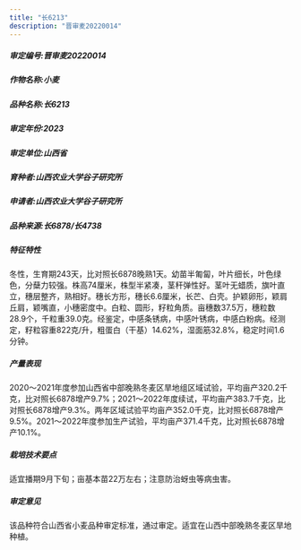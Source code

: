 ```yaml
---
title: "长6213"
description: "晋审麦20220014"
---
```

##### 审定编号:晋审麦20220014

##### 作物名称:小麦

##### 品种名称:长6213

##### 审定年份:2023

##### 审定单位:山西省

##### 育种者:山西农业大学谷子研究所

##### 申请者:山西农业大学谷子研究所

##### 品种来源:长6878/长4738

##### 特征特性
冬性，生育期243天，比对照长6878晚熟1天。幼苗半匍匐，叶片细长，叶色绿色，分蘖力较强。株高74厘米，株型半紧凑，茎秆弹性好。茎叶无蜡质，旗叶直立，穗层整齐，熟相好。穗长方形，穗长6.6厘米，长芒、白壳。护颖卵形，颖肩丘肩，颖嘴直，小穗密度中。白粒、圆形，籽粒角质。亩穗数37.5万，穗粒数28.9个，千粒重39.0克。经鉴定，中感条锈病，中感叶锈病，中感白粉病。经测定，籽粒容重822克/升，粗蛋白（干基）14.62%，湿面筋32.8%，稳定时间1.6分钟。

##### 产量表现
2020～2021年度参加山西省中部晚熟冬麦区旱地组区域试验，平均亩产320.2千克，比对照长6878增产9.7%；2021～2022年度续试，平均亩产383.7千克，比对照长6878增产9.3%。两年区域试验平均亩产352.0千克，比对照长6878增产9.5%。2021～2022年度参加生产试验，平均亩产371.4千克，比对照长6878增产10.1%。

##### 栽培技术要点
适宜播期9月下旬；亩基本苗22万左右；注意防治蚜虫等病虫害。

##### 审定意见
该品种符合山西省小麦品种审定标准，通过审定。适宜在山西中部晚熟冬麦区旱地种植。
